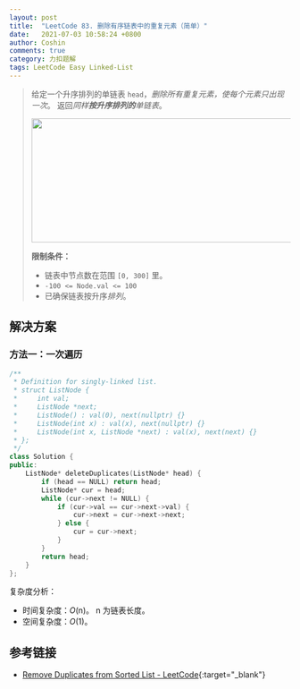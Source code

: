 ```yaml
---
layout: post
title:  "LeetCode 83. 删除有序链表中的重复元素（简单）"
date:   2021-07-03 10:58:24 +0800
author: Coshin
comments: true
category: 力扣题解
tags: LeetCode Easy Linked-List
---
```

> 给定一个升序排列的单链表 `head`，*删除所有重复元素，使每个元素只出现一次*。
> 返回*同样**按升序排列的**单链表*。
> 
> <img alt="" src="https://assets.leetcode.com/uploads/2021/01/04/list2.jpg" style="width: 542px; height: 222px;">
> 
> **限制条件：**
> 
> * 链表中节点数在范围 `[0, 300]` 里。
> * `-100 <= Node.val <= 100`
> * 已确保链表按升序*排列*。

## 解决方案

### 方法一：一次遍历

```cpp
/**
 * Definition for singly-linked list.
 * struct ListNode {
 *     int val;
 *     ListNode *next;
 *     ListNode() : val(0), next(nullptr) {}
 *     ListNode(int x) : val(x), next(nullptr) {}
 *     ListNode(int x, ListNode *next) : val(x), next(next) {}
 * };
 */
class Solution {
public:
    ListNode* deleteDuplicates(ListNode* head) {
        if (head == NULL) return head;
        ListNode* cur = head;
        while (cur->next != NULL) {
            if (cur->val == cur->next->val) {
                cur->next = cur->next->next;
            } else {
                cur = cur->next;
            }
        }
        return head;
    }
};
```

复杂度分析：
* 时间复杂度：*O*(n)。
  n 为链表长度。
* 空间复杂度：*O*(1)。

## 参考链接

* [Remove Duplicates from Sorted List - LeetCode](https://leetcode.com/problems/remove-duplicates-from-sorted-list/){:target="_blank"}
